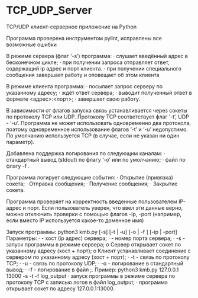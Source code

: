 # TCP_UDP_Server
TCP/UDP клиент-серверное приложение на Python

Программа проверена инструментом pylint, исправлены все возможные ошибки

В режиме сервера (флаг ‘-s’) программа:
· слушает введённый адрес в бесконечном цикле;
· при получении запроса отправляет ответ, содержащий ip адрес и порт клиента.
· при получении специального сообщения завершает работу и оповещает об этом клиента

В режиме клиента программа:
· посылает запрос серверу по указанному адресу;
· ждёт ответ сервера;
· выводит полученный ответ в формате <адрес>:<порт>;
· завершает свою работу.

В зависимости от флагов запуска связь устанавливается через сокеты по протоколу TCP или UDP.
Протоколу TCP соответствует флаг ‘-t’, UDP - ‘-u’. Программа не может использовать одновременно два протокола, поэтому одновременное использование
флагов ‘-t’ и ‘-u’ недопустимо. По умолчанию используется TCP (в случае, если не указан ни один параметр).

Добавлена поддержка логирования по следующим каналам:
· стандартный вывод (stdout) по флагу ‘-o’ или по умолчанию;
· файл <file> по флагу -f <file>.

Программа логирует следующие события:
· Открытие (привязка) сокета;
· Отправка сообщения;
· Получение сообщения;
· Закрытие сокета.

Программа проверяет на корректность введенные пользователем IP-адрес и порт. Если пользователь уверен, что ввел эти данные верно, можно отключить
проверки с помощью флагов -ip, -port (например, если вместо IP используется какое-то доменное имя)

Запуск программы: python3 kmb.py <host> <port> [-s] [-t | -u] [-o | -f <file>] [-ip | -port]
Параметры:
· <host> - хост (ip адрес) сервера;
· <port> - номер порта сервера;
· -s - запуск программы в режиме сервера;
o Сервер открывает сокет по указанному адресу (хост + порт);
o Клиент устанавливает соединение с сервером по указанному адресу (хост +
порт);
· -t - связь по протоколу TCP;
· -u - связь по протоколу UDP;
· -o - логирование в стандартный вывод;
· -f <file> - логирование в файл <file>;.
Пример: python3 kmb.py 127.0.0.1 13000 -s -t -f log_output
· запуск программы в режиме сервера по протоколу TCP с записью логов в файл
log_output;
· программа открывает сокет по адресу 127.0.0.1:13000.


